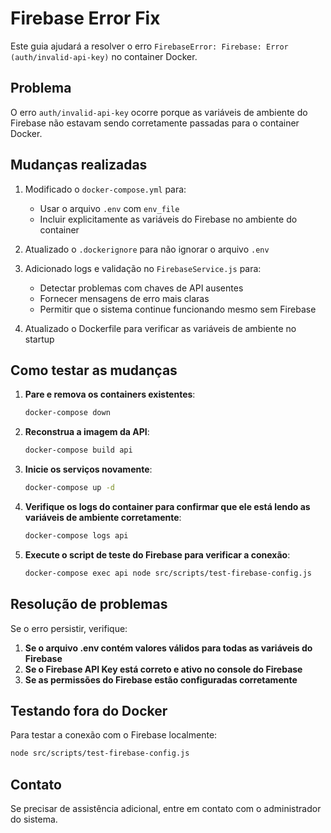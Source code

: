 # Firebase Error Fix

Este guia ajudará a resolver o erro `FirebaseError: Firebase: Error (auth/invalid-api-key)` no container Docker.

## Problema

O erro `auth/invalid-api-key` ocorre porque as variáveis de ambiente do Firebase não estavam sendo corretamente passadas para o container Docker.

## Mudanças realizadas

1. Modificado o `docker-compose.yml` para:
   - Usar o arquivo `.env` com `env_file`
   - Incluir explicitamente as variáveis do Firebase no ambiente do container

2. Atualizado o `.dockerignore` para não ignorar o arquivo `.env`

3. Adicionado logs e validação no `FirebaseService.js` para:
   - Detectar problemas com chaves de API ausentes
   - Fornecer mensagens de erro mais claras
   - Permitir que o sistema continue funcionando mesmo sem Firebase

4. Atualizado o Dockerfile para verificar as variáveis de ambiente no startup

## Como testar as mudanças

1. **Pare e remova os containers existentes**:
   ```bash
   docker-compose down
   ```

2. **Reconstrua a imagem da API**:
   ```bash
   docker-compose build api
   ```

3. **Inicie os serviços novamente**:
   ```bash
   docker-compose up -d
   ```

4. **Verifique os logs do container para confirmar que ele está lendo as variáveis de ambiente corretamente**:
   ```bash
   docker-compose logs api
   ```

5. **Execute o script de teste do Firebase para verificar a conexão**:
   ```bash
   docker-compose exec api node src/scripts/test-firebase-config.js
   ```

## Resolução de problemas

Se o erro persistir, verifique:

1. **Se o arquivo .env contém valores válidos para todas as variáveis do Firebase**
2. **Se o Firebase API Key está correto e ativo no console do Firebase**
3. **Se as permissões do Firebase estão configuradas corretamente**

## Testando fora do Docker

Para testar a conexão com o Firebase localmente:
```bash
node src/scripts/test-firebase-config.js
```

## Contato

Se precisar de assistência adicional, entre em contato com o administrador do sistema.

